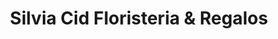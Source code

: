 ---
title: "Silvia Cid Floristeria & Regalos"
url: /almazan/silvia-cid-floristeria-und-regalos/
shop: floristería
---